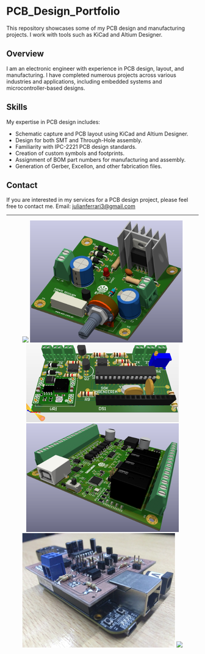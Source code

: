 # PCB_Design_Portfolio
This repository showcases some of my PCB design and manufacturing projects. I work with tools such as KiCad and Altium Designer.

## Overview
I am an electronic engineer with experience in PCB design, layout, and manufacturing. I have completed numerous projects across various industries and applications, including embedded systems and microcontroller-based designs.

## Skills
My expertise in PCB design includes:

- Schematic capture and PCB layout using KiCad and Altium Designer.
- Design for both SMT and Through-Hole assembly.
- Familiarity with IPC-2221 PCB design standards.
- Creation of custom symbols and footprints.
- Assignment of BOM part numbers for manufacturing and assembly.
- Generation of Gerber, Excellon, and other fabrication files.

## Contact
If you are interested in my services for a PCB design project, please feel free to contact me.
Email: julianferrari3@gmail.com

____________________________________________________________________

<p align="center">
  <img src="https://github.com/julianferrari/PCB_Design_Portfolio/raw/main/Sistema%20de%20Adquisici%C3%B3n%20de%20Datos%20-%20ALTIUM%2018/3_SAD.png" width="400" />
  <img src="https://github.com/julianferrari/PCB_Design_Portfolio/blob/main/Fuente%20Regulada%20-%20KICAD%209/3_FuenteRegulada.png" width="400" />
  <img src="https://github.com/julianferrari/PCB_Design_Portfolio/blob/main/Control%20de%20Bombas%20de%20Agua%20-%20ALTIUM%2018/1.png" width="400" />
  <img src="https://github.com/julianferrari/PCB_Design_Portfolio/blob/main/Micro%20PLC%20ATmega328p%20-%20KICAD%209/3_microPLCSMD.png" width="400" />
  <img src="https://github.com/julianferrari/PCB_Design_Portfolio/blob/main/Beaglebone%20Black%20Shield%20for%20SDR%20Modem%20-%20PROTEUS%207/IMG_20180604_144629.jpg" width="400" />
  <img src="https://user-images.githubusercontent.com/14803755/211771168-9c501317-e964-4e78-b927-80e7f1cfadd2.png" width="400" />
</p>


